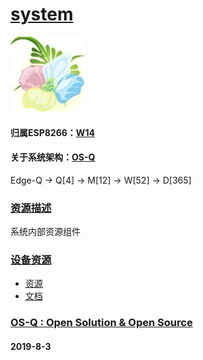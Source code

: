 ﻿# [system](https://github.com/OS-Q/D92)
[![sites](OS-Q/OS-Q.png)](http://www.OS-Q.com)
#### 归属ESP8266：[W14](https://github.com/OS-Q/W14)
#### 关于系统架构：[OS-Q](https://github.com/OS-Q/OS-Q)

Edge-Q -> Q[4] -> M[12] -> W[52] -> D[365]

### [资源描述](https://github.com/OS-Q/D92/wiki) 

系统内部资源组件

### [设备资源](https://github.com/OS-Q/D92) 

- [资源](src/)
- [文档](docs/)


### [OS-Q : Open Solution & Open Source](http://www.OS-Q.com/D92)
####  2019-8-3